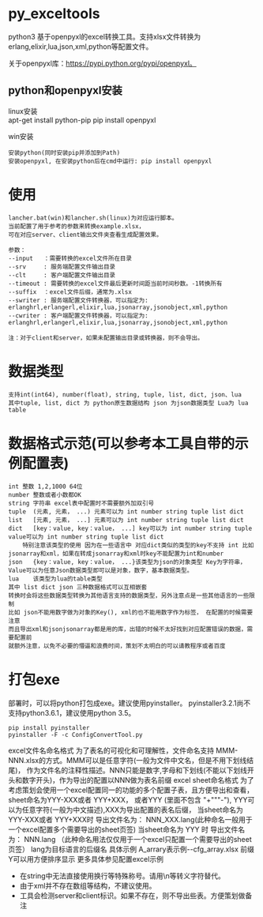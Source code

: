 # py_exceltools
python3 基于openpyxl的excel转换工具。支持xlsx文件转换为erlang,elixir,lua,json,xml,python等配置文件。

关于openpyxl库：https://pypi.python.org/pypi/openpyxl。

## python和openpyxl安装
linux安装  
    apt-get install python-pip
    pip install openpyxl

win安装 

    安装python(同时安装pip并添加到Path)
    安装openpyxl, 在安装python后在cmd中运行: pip install openpyxl

# 使用
    lancher.bat(win)和lancher.sh(linux)为对应运行脚本。
    当前配置了用于参考的参数来转换example.xlsx，
    可在对应server、client输出文件夹查看生成配置效果。

    参数：
    --input   ：需要转换的excel文件所在目录
    --srv     : 服务端配置文件输出目录
    --clt     : 客户端配置文件输出目录
    --timeout : 需要转换的excel文件最后更新时间距当前时间秒数。-1转换所有
    --suffix  ：excel文件后缀，通常为.xlsx 
    --swriter : 服务端配置文件转换器，可以指定为: erlanghrl,erlangerl,elixir,lua,jsonarray,jsonobject,xml,python
    --cwriter : 客户端配置文件转换器，可以指定为: erlanghrl,erlangerl,elixir,lua,jsonarray,jsonobject,xml,python

    注：对于client和server，如果未配置输出目录或转换器，则不会导出。

# 数据类型
    支持int(int64), number(float), string, tuple, list, dict, json、lua
    其中tuple, list, dict 为 python原生数据结构 json 为json数据类型 Lua为 lua table
# 数据格式示范(可以参考本工具自带的示例配置表)
    int 整数 1,2,1000 64位
    number 整数或者小数都OK
    string 字符串 excel表中配置时不需要额外加双引号
    tuple  (元素, 元素， ...) 元素可以为 int number string tuple list dict
    list   [元素, 元素， ...] 元素可以为 int number string tuple list dict
    dict   [key：value, key：value， ...] key可以为 int number string tuple value可以为 int number string tuple list dict
        特别注意该类型的使用 因为在一些语言中 对应dict类似的类型的key不支持 int 比如 jsonarray和xml，如果在转成jsonarray和xml时key不能配置为int和number
    json   {key：value, key：value， ...}该类型为json的对象类型 Key为字符串， Value可以为任意Json数据类型即可以是对象，数字，基本数据类型。
    lua    该类型为lua的table类型  
    其中 list dict json 三种数据格式可以互相嵌套
    转换时会将这些数据类型转换为其他语言支持的数据类型，另外注意点是一些其他语言的一些限制 
    比如 json不能用数字做为对象的Key(), xml的也不能用数字作为标签， 在配置的时候需要注意
    而且导出xml和jsonjsonarray都是用的库，出错的时候不太好找到对应配置错误的数据，需要配置前
    就额外注意，以免不必要的懵逼和浪费时间，策划不太明白的可以请教程序或者百度

# 打包exe
部署时，可以将python打包成exe。建议使用pyinstaller。
pyinstaller3.2.1尚不支持python3.6.1，建议使用python 3.5。

    pip install pyinstaller
    pyinstaller -F -c ConfigConvertTool.py

excel文件名命名格式
    为了表名的可视化和可理解性，文件命名支持 MMM-NNN.xlsx的方式。MMM可以是任意字符(一般为文件中文名，但是不用下划线结尾)，
    作为文件名的注释性描述。NNN只能是数字,字母和下划线(不能以下划线开头和数字开头)，作为导出的配置以NNN做为表名前缀
excel sheet命名格式
    为了考虑策划会使用一个excel配置同一的功能的多个配置子表，且方便导出和查看，sheet命名为YYY-XXX或者 YYY+XXX， 
    或者YYY (里面不包含 "+"""-"),  YYY可以为任意字符(一般为中文描述),XXX为导出配置的表名后缀，
    当sheet命名为 YYY-XXX或者 YYY+XXX时 导出文件名为： NNN_XXX.lang(此种命名一般用于 一个excel配置多个需要导出的sheet页签)
    当sheet命名为 YYY 时 导出文件名为： NNN.lang （此种命名用法仅仅用于一个excel只配置一个需要导出的sheet页签）
    lang为目标语言的后缀名
 具体示例
    A_arrary表示例--cfg_array.xlsx 前缀Y可以用方便排序显示 更多具体参见配置excel示例
* 在string中无法直接使用换行等特殊称号。请用\n等转义字符替代。
* 由于xml并不存在数组等结构，不建议使用。
* 工具会检测server和client标识。如果不存在，则不导出些表。方便策划做备注
